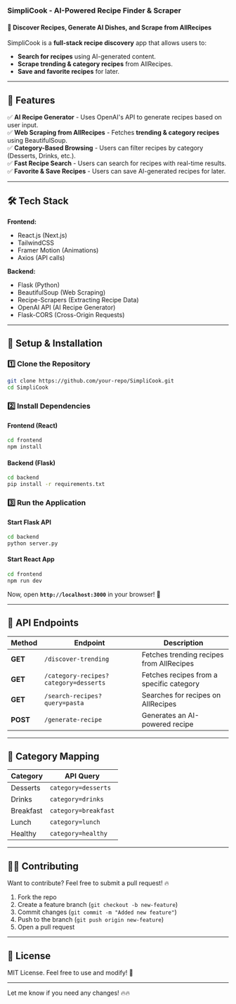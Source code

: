 
### **SimpliCook - AI-Powered Recipe Finder & Scraper**
#### 🍳 **Discover Recipes, Generate AI Dishes, and Scrape from AllRecipes**

SimpliCook is a **full-stack recipe discovery** app that allows users to:
- **Search for recipes** using AI-generated content.
- **Scrape trending & category recipes** from AllRecipes.
- **Save and favorite recipes** for later.

---

## **🚀 Features**
✅ **AI Recipe Generator** - Uses OpenAI's API to generate recipes based on user input.  
✅ **Web Scraping from AllRecipes** - Fetches **trending & category recipes** using BeautifulSoup.  
✅ **Category-Based Browsing** - Users can filter recipes by category (Desserts, Drinks, etc.).  
✅ **Fast Recipe Search** - Users can search for recipes with real-time results.  
✅ **Favorite & Save Recipes** - Users can save AI-generated recipes for later.  

---

## **🛠️ Tech Stack**
**Frontend:**
- React.js (Next.js)
- TailwindCSS
- Framer Motion (Animations)
- Axios (API calls)

**Backend:**
- Flask (Python)
- BeautifulSoup (Web Scraping)
- Recipe-Scrapers (Extracting Recipe Data)
- OpenAI API (AI Recipe Generator)
- Flask-CORS (Cross-Origin Requests)

---

## **📌 Setup & Installation**

### **1️⃣ Clone the Repository**
```bash
git clone https://github.com/your-repo/SimpliCook.git
cd SimpliCook
```

### **2️⃣ Install Dependencies**
#### **Frontend (React)**
```bash
cd frontend
npm install
```

#### **Backend (Flask)**
```bash
cd backend
pip install -r requirements.txt
```

### **3️⃣ Run the Application**
#### **Start Flask API**
```bash
cd backend
python server.py
```

#### **Start React App**
```bash
cd frontend
npm run dev
```

Now, open **`http://localhost:3000`** in your browser! 🚀  

---

## **🔌 API Endpoints**
| Method | Endpoint | Description |
|--------|----------|-------------|
| **GET** | `/discover-trending` | Fetches trending recipes from AllRecipes |
| **GET** | `/category-recipes?category=desserts` | Fetches recipes from a specific category |
| **GET** | `/search-recipes?query=pasta` | Searches for recipes on AllRecipes |
| **POST** | `/generate-recipe` | Generates an AI-powered recipe |

---

## **📌 Category Mapping**
| Category | API Query |
|----------|----------|
| Desserts | `category=desserts` |
| Drinks | `category=drinks` |
| Breakfast | `category=breakfast` |
| Lunch | `category=lunch` |
| Healthy | `category=healthy` |

---

## **👨‍💻 Contributing**
Want to contribute? Feel free to submit a pull request! 🔥  

1. Fork the repo  
2. Create a feature branch (`git checkout -b new-feature`)  
3. Commit changes (`git commit -m "Added new feature"`)  
4. Push to the branch (`git push origin new-feature`)  
5. Open a pull request  

---

## **📜 License**
MIT License. Feel free to use and modify! 🚀  

---

Let me know if you need any changes! 🔥🔥
